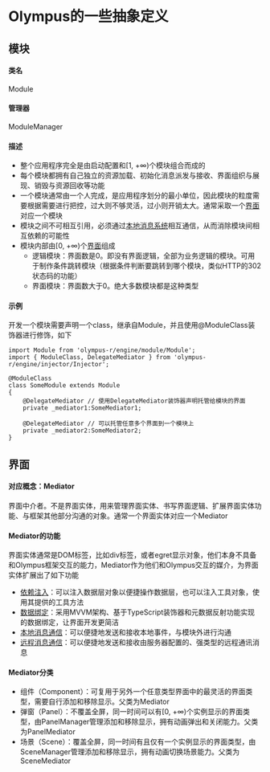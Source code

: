 # Olympus的一些抽象定义

## 模块

#### 类名
Module

#### 管理器
ModuleManager

#### 描述
- 整个应用程序完全是由启动配置和[1, +∞)个模块组合而成的
- 每个模块都拥有自己独立的资源加载、初始化消息派发与接收、界面组织与展现、销毁与资源回收等功能
- 一个模块通常由一个人完成，是应用程序划分的最小单位，因此模块的粒度需要根据需要进行把控，过大则不够灵活，过小则开销太大。通常采取一个[界面](./definition.md#界面)对应一个模块
- 模块之间不可相互引用，必须通过[本地消息系统](./message.md)相互通信，从而消除模块间相互依赖的可能性
- 模块内部由[0, +∞)个[界面](./definition.md#界面)组成
  - 逻辑模块：界面数是0。即没有界面逻辑，全部为业务逻辑的模块。可用于制作条件跳转模块（根据条件判断要跳转到哪个模块，类似HTTP的302状态码的功能）
  - 界面模块：界面数大于0。绝大多数模块都是这种类型

#### 示例

开发一个模块需要声明一个class，继承自Module，并且使用@ModuleClass装饰器进行修饰，如下

    import Module from 'olympus-r/engine/module/Module';
    import { ModuleClass, DelegateMediator } from 'olympus-r/engine/injector/Injector';
    
    @ModuleClass
    class SomeModule extends Module
    {
        @DelegateMediator // 使用DelegateMediator装饰器声明托管给模块的界面
        private _mediator1:SomeMediator1;
        
        @DelegateMediator // 可以托管任意多个界面到一个模块上
        private _mediator2:SomeMediator2;
    }

## 界面

#### 对应概念：Mediator
界面中介者。不是界面实体，用来管理界面实体、书写界面逻辑、扩展界面实体功能、与框架其他部分沟通的对象。通常一个界面实体对应一个Mediator

#### Mediator的功能
界面实体通常是DOM标签，比如div标签，或者egret显示对象，他们本身不具备和Olympus框架交互的能力，Mediator作为他们和Olympus交互的媒介，为界面实体扩展出了如下功能

- [依赖注入](./injection.md)：可以注入数据层对象以便捷操作数据层，也可以注入工具对象，使用其提供的工具方法
- [数据绑定](./bindings.md)：采用MVVM架构、基于TypeScript装饰器和元数据反射功能实现的数据绑定，让界面开发更简洁
- [本地消息通信](./message.md)：可以便捷地发送和接收本地事件，与模块外进行沟通
- [远程消息通信](./remote.md)：可以便捷地发送和接收由服务器配置的、强类型的远程通讯消息

#### Mediator分类
- 组件（Component）：可复用于另外一个任意类型界面中的最灵活的界面类型，需要自行添加和移除显示。父类为Mediator
- 弹窗（Panel）：不覆盖全屏，同一时间可以有[0, +∞)个实例显示的界面类型，由PanelManager管理添加和移除显示，拥有动画弹出和关闭能力。父类为PanelMediator
- 场景（Scene）：覆盖全屏，同一时间有且仅有一个实例显示的界面类型，由SceneManager管理添加和移除显示，拥有动画切换场景能力。父类为SceneMediator